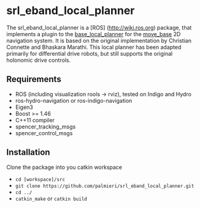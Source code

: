 srl_eband_local_planner
===================

The srl_eband_local_planner is
a [ROS] (http://wiki.ros.org) package, that implements a plugin to the
[base_local_planner](http://wiki.ros.org/base_local_planner) for the
[move_base](http://wiki.ros.org/move_base) 2D navigation system.
It is based on the original implementation by Christian Connette and Bhaskara Marathi.
This local planner has been adapted primarily for differential drive robots,
but still supports the original holonomic drive controls.

## Requirements
* ROS (including visualization rools -> rviz), tested on Indigo and Hydro
* ros-hydro-navigation or ros-indigo-navigation
* Eigen3
* Boost >= 1.46
* C++11 compiler
* spencer_tracking_msgs
* spencer_control_msgs

## Installation

Clone the package into you catkin workspace
- `cd [workspace]/src`
- `git clone https://github.com/palmieri/srl_eband_local_planner.git`
- `cd ../`
- `catkin_make` or `catkin build`
